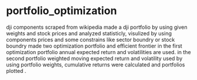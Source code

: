 # portfolio_optimization
dji components scraped from wikipedia
made a dji portfolio by using given weights and stock prices and analyzed statisticly, visulized
by using components prices and some constrains like sector boundry or stock boundry made two optimization portfolio and efficient frontier
in the first optimization portfolio annual expected return and volatilities are used.
in the second portfolio weighted moving expected return and volatility used
by using portfolio weights, cumulative returns were calculated and  portfolios plotted .
